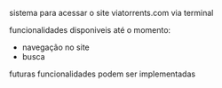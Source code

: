 sistema para acessar o site viatorrents.com via terminal

funcionalidades disponiveis até o momento:
* navegação no site
* busca

futuras funcionalidades podem ser implementadas
